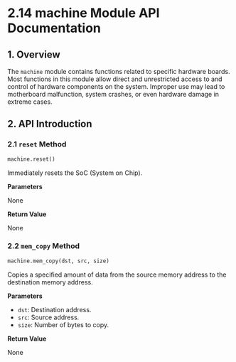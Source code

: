 # 2.14 machine Module API Documentation

## 1. Overview

The `machine` module contains functions related to specific hardware boards. Most functions in this module allow direct and unrestricted access to and control of hardware components on the system. Improper use may lead to motherboard malfunction, system crashes, or even hardware damage in extreme cases.

## 2. API Introduction

### 2.1 `reset` Method

```python
machine.reset()
```

Immediately resets the SoC (System on Chip).

**Parameters**

None

**Return Value**

None

### 2.2 `mem_copy` Method

```python
machine.mem_copy(dst, src, size)
```

Copies a specified amount of data from the source memory address to the destination memory address.

**Parameters**

- `dst`: Destination address.
- `src`: Source address.
- `size`: Number of bytes to copy.

**Return Value**

None
